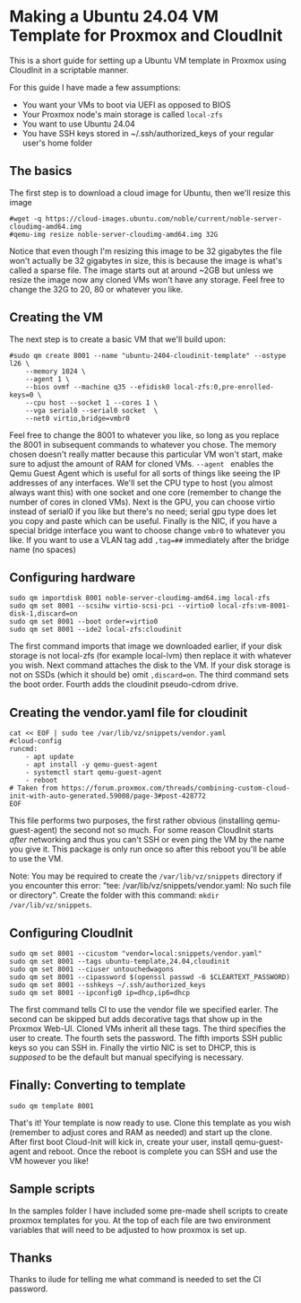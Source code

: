 # Making a Ubuntu 24.04 VM Template for Proxmox and CloudInit

This is a short guide for setting up a Ubuntu VM template in Proxmox using CloudInit in a scriptable manner.

For this guide I have made a few assumptions:

* You want your VMs to boot via UEFI as opposed to BIOS
* Your Proxmox node's main storage is called `local-zfs`
* You want to use Ubuntu 24.04
* You have SSH keys stored in ~/.ssh/authorized_keys of your regular user's home folder

## The basics

The first step is to download a cloud image for Ubuntu, then we'll resize this image

    #wget -q https://cloud-images.ubuntu.com/noble/current/noble-server-cloudimg-amd64.img
    #qemu-img resize noble-server-cloudimg-amd64.img 32G

Notice that even though I'm resizing this image to be 32 gigabytes the file won't actually be 32 gigabytes in size, this is because the image is what's called a sparse file. The image starts out at around ~2GB but unless we resize the image now any cloned VMs won't have any storage. Feel free to change the 32G to 20, 80 or whatever you like.

## Creating the VM

The next step is to create a basic VM that we'll build upon:

    #sudo qm create 8001 --name "ubuntu-2404-cloudinit-template" --ostype l26 \
        --memory 1024 \
        --agent 1 \
        --bios ovmf --machine q35 --efidisk0 local-zfs:0,pre-enrolled-keys=0 \
        --cpu host --socket 1 --cores 1 \
        --vga serial0 --serial0 socket  \
        --net0 virtio,bridge=vmbr0

Feel free to change the 8001 to whatever you like, so long as you replace the 8001 in subsequent commands to whatever you chose. The memory chosen doesn't really matter because this particular VM won't start, make sure to adjust the amount of RAM for cloned VMs. `--agent ` enables the Qemu Guest Agent which is useful for all sorts of things like seeing the IP addresses of any interfaces. We'll set the CPU type to host (you almost always want this) with one socket and one core (remember to change the number of cores in cloned VMs). Next is the GPU, you can choose virtio instead of serial0 if you like but there's no need; serial gpu type does let you copy and paste which can be useful. Finally is the NIC, if you have a special bridge interface you want to choose change `vmbr0` to whatever you like. If you want to use a VLAN tag add `,tag=##` immediately after the bridge name (no spaces)

## Configuring hardware

    sudo qm importdisk 8001 noble-server-cloudimg-amd64.img local-zfs
    sudo qm set 8001 --scsihw virtio-scsi-pci --virtio0 local-zfs:vm-8001-disk-1,discard=on
    sudo qm set 8001 --boot order=virtio0
    sudo qm set 8001 --ide2 local-zfs:cloudinit

The first command imports that image we downloaded earlier, if your disk storage is not local-zfs (for example local-lvm) then replace it with whatever you wish. Next command attaches the disk to the VM. If your disk storage is not on SSDs (which it should be) omit `,discard=on`. The third command sets the boot order. Fourth adds the cloudinit pseudo-cdrom drive.

## Creating the vendor.yaml file for cloudinit

    cat << EOF | sudo tee /var/lib/vz/snippets/vendor.yaml
    #cloud-config
    runcmd:
        - apt update
        - apt install -y qemu-guest-agent
        - systemctl start qemu-guest-agent
        - reboot
    # Taken from https://forum.proxmox.com/threads/combining-custom-cloud-init-with-auto-generated.59008/page-3#post-428772
    EOF

This file performs two purposes, the first rather obvious (installing qemu-guest-agent) the second not so much. For some reason CloudInit starts *after* networking and thus you can't SSH or even ping the VM by the name you give it. This package is only run once so after this reboot you'll be able to use the VM.

Note: You may be required to create the `/var/lib/vz/snippets` directory if you encounter this error: "tee: /var/lib/vz/snippets/vendor.yaml: No such file or directory". Create the folder with this command: `mkdir /var/lib/vz/snippets`.

## Configuring CloudInit

    sudo qm set 8001 --cicustom "vendor=local:snippets/vendor.yaml"
    sudo qm set 8001 --tags ubuntu-template,24.04,cloudinit
    sudo qm set 8001 --ciuser untouchedwagons
    sudo qm set 8001 --cipassword $(openssl passwd -6 $CLEARTEXT_PASSWORD)
    sudo qm set 8001 --sshkeys ~/.ssh/authorized_keys
    sudo qm set 8001 --ipconfig0 ip=dhcp,ip6=dhcp

The first command tells CI to use the vendor file we specified earler. The second can be skipped but adds decorative tags that show up in the Proxmox Web-UI. Cloned VMs inherit all these tags. The third specifies the user to create. The fourth sets the password. The fifth imports SSH public keys so you can SSH in. Finally the virtio NIC is set to DHCP, this is *supposed* to be the default but manual specifying is necessary.

## Finally: Converting to template

    sudo qm template 8001

That's it! Your template is now ready to use. Clone this template as you wish (remember to adjust cores and RAM as needed) and start up the clone. After first boot Cloud-Init will kick in, create your user, install qemu-guest-agent and reboot. Once the reboot is complete you can SSH and use the VM however you like!

## Sample scripts

In the samples folder I have included some pre-made shell scripts to create proxmox templates for you. At the top of each file are two environment variables that will need to be adjusted to how proxmox is set up.

## Thanks

Thanks to ilude for telling me what command is needed to set the CI password.
